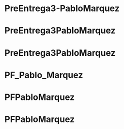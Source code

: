 # PreEntrega3-PabloMarquez
# PreEntrega3PabloMarquez
# PreEntrega3PabloMarquez
# PF_Pablo_Marquez
# PFPabloMarquez
# PFPabloMarquez
